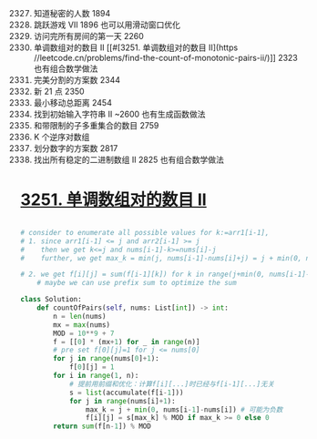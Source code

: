 2327. 知道秘密的人数 1894
1871. 跳跃游戏 VII 1896 也可以用滑动窗口优化
1997. 访问完所有房间的第一天 2260
3251. 单调数组对的数目 II [[#[3251. 单调数组对的数目 II](https //leetcode.cn/problems/find-the-count-of-monotonic-pairs-ii/)]] 2323 也有组合数学做法
2478. 完美分割的方案数 2344
837. 新 21 点 2350
2463. 最小移动总距离 2454
3333. 找到初始输入字符串 II ~2600 也有生成函数做法
2902. 和带限制的子多重集合的数目 2759
629. K 个逆序对数组
1977. 划分数字的方案数 2817
3130. 找出所有稳定的二进制数组 II 2825 也有组合数学做法

# [3251. 单调数组对的数目 II](https://leetcode.cn/problems/find-the-count-of-monotonic-pairs-ii/)
```python fold

# consider to enumerate all possible values for k:=arr1[i-1],
# 1. since arr1[i-1] <= j and arr2[i-1] >= j
#    then we get k<=j and nums[i-1]-k>=nums[i]-j
#    further, we get max_k = min(j, nums[i-1]-nums[i]+j) = j + min(0, nums[i-1]-nums[i])s

# 2. we get f[i][j] = sum(f[i-1][k]) for k in range(j+min(0, nums[i-1]-nums[i])+1)
	# maybe we can use prefix sum to optimize the sum

class Solution:
    def countOfPairs(self, nums: List[int]) -> int:
        n = len(nums)
        mx = max(nums)
        MOD = 10**9 + 7
        f = [[0] * (mx+1) for _ in range(n)]
        # pre set f[0][j]=1 for j <= nums[0]
        for j in range(nums[0]+1):
            f[0][j] = 1
        for i in range(1, n):
            # 提前用前缀和优化：计算f[i][...]时已经与f[i-1][...]无关
            s = list(accumulate(f[i-1]))
            for j in range(nums[i]+1):
                max_k = j + min(0, nums[i-1]-nums[i]) # 可能为负数
                f[i][j] = s[max_k] % MOD if max_k >= 0 else 0
        return sum(f[n-1]) % MOD
```